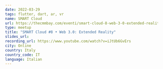 ```yaml
---
date: 2022-03-29
tags: flutter, dart, ar, vr
name: SMART Cloud
url: https://thecmmbay.com/eventi/smart-cloud-8-web-3-0-extended-reality-xdwednv765z
type: meetup
title: "SMART Cloud #8 • Web 3.0: Extended Reality"
slides_url:
recording_url: https://www.youtube.com/watch?v=iJtUb6GvErs
city: Online
country: Italy
country_code: IT
language: Italian
---
```

